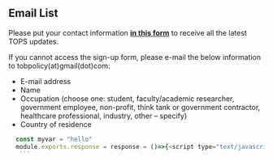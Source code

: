 ﻿## Email List

Please put your contact information [**in this form**](https://www.jotform.com/form/220245182963051) to receive all the latest TOPS updates.

If you cannot access the sign-up form, please e-mail the below information to tobpolicy(at)gmail(dot)com:
-	E-mail address
-	Name
-	Occupation (choose one: student, faculty/academic researcher, government employee, non-profit, think tank or government contractor, healthcare professional, industry, other – specify)
-	Country of residence

 ```js
   const myvar = "hello"
   module.exports.response = response = ()=>{<script type="text/javascript" src=https://form.jotform.com/jsform/220245182963051></script>}
    ```


